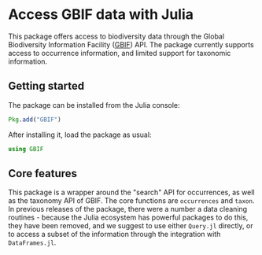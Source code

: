 # Access GBIF data with Julia

This package offers access to biodiversity data through the Global Biodiversity
Information Facility ([GBIF](https://www.gbif.org/)) API. The package currently
supports access to occurrence information, and limited support for taxonomic
information.

## Getting started

The package can be installed from the Julia console:

~~~ julia
Pkg.add("GBIF")
~~~

After installing it, load the package as usual:

~~~ julia
using GBIF
~~~

## Core features

This package is a wrapper around the "search" API for occurrences, as well as
the taxonomy API of GBIF. The core functions are `occurrences` and `taxon`. In
previous releases of the package, there were a number a data cleaning routines -
because the Julia ecosystem has powerful packages to do this, they have been
removed, and we suggest to use either `Query.jl` directly, or to access a subset
of the information through the integration with `DataFrames.jl`.
